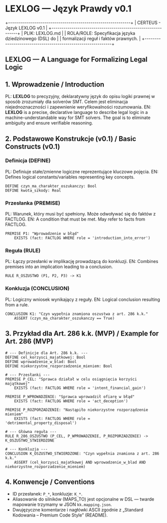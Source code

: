 # LEXLOG — Język Prawdy v0.1

+-------------------------------------------------------------+
| CERTEUS - Język LEXLOG v0.1 |
+-------------------------------------------------------------+
| PLIK: LEXLOG.md |
| ROLA/ROLE: Specyfikacja języka dziedzinowego (DSL) do |
| formalizacji reguł i faktów prawnych. |
+-------------------------------------------------------------+

## LEXLOG — A Language for Formalizing Legal Logic

## 1. Wprowadzenie / Introduction

PL: **LEXLOG** to precyzyjny, deklaratywny język do opisu logiki prawnej w sposób zrozumiały dla solverów SMT. Celem jest eliminacja niejednoznaczności i zapewnienie weryfikowalności rozumowania.
EN: **LEXLOG** is a precise, declarative language to describe legal logic in a machine-understandable way for SMT solvers. The goal is to eliminate ambiguity and ensure verifiable reasoning.

## 2. Podstawowe Konstrukcje (v0.1) / Basic Constructs (v0.1)

### Definicja (DEFINE)

PL: Definiuje stałe/zmienne logiczne reprezentujące kluczowe pojęcia.
EN: Defines logical constants/variables representing key concepts.

```lexlog
DEFINE czyn_ma_charakter_oszukanczy: Bool
DEFINE kwota_szkody: Real
```

### Przesłanka (PREMISE)

PL: Warunek, który musi być spełniony. Może odwoływać się do faktów z FACTLOG.
EN: A condition that must be met. May refer to facts from FACTLOG.

```lexlog
PREMISE P1: "Wprowadzenie w błąd"
    EXISTS (fact: FACTLOG WHERE role = 'introduction_into_error')
```

### Reguła (RULE)

PL: Łączy przesłanki w implikację prowadzącą do konkluzji.
EN: Combines premises into an implication leading to a conclusion.

```lexlog
RULE R_OSZUSTWO (P1, P2, P3) -> K1
```

### Konkluzja (CONCLUSION)

PL: Logiczny wniosek wynikający z reguły.
EN: Logical conclusion resulting from a rule.

```lexlog
CONCLUSION K1: "Czyn wypełnia znamiona oszustwa z art. 286 k.k."
    ASSERT (czyn_ma_charakter_oszukanczy == True)
```

## 3. Przykład dla Art. 286 k.k. (MVP) / Example for Art. 286 (MVP)

```lexlog
# --- Definicje dla Art. 286 k.k. ---
DEFINE cel_korzysci_majatkowej: Bool
DEFINE wprowadzenie_w_blad: Bool
DEFINE niekorzystne_rozporzadzenie_mieniem: Bool

# --- Przesłanki ---
PREMISE P_CEL: "Sprawca działał w celu osiągnięcia korzyści majątkowej"
    EXISTS (fact: FACTLOG WHERE role = 'intent_financial_gain')

PREMISE P_WPROWADZENIE: "Sprawca wprowadził ofiarę w błąd"
    EXISTS (fact: FACTLOG WHERE role = 'act_deception')

PREMISE P_ROZPORZADZENIE: "Nastąpiło niekorzystne rozporządzenie mieniem"
    EXISTS (fact: FACTLOG WHERE role = 'detrimental_property_disposal')

# --- Główna reguła ---
RULE R_286_OSZUSTWO (P_CEL, P_WPROWADZENIE, P_ROZPORZADZENIE) -> K_OSZUSTWO_STWIERDZONE

# --- Konkluzja ---
CONCLUSION K_OSZUSTWO_STWIERDZONE: "Czyn wypełnia znamiona z art. 286 k.k."
    ASSERT (cel_korzysci_majatkowej AND wprowadzenie_w_blad AND niekorzystne_rozporzadzenie_mieniem)
```

## 4. Konwencje / Conventions

- ID przesłanek: `P_*`, konkluzje: `K_*`.
- Aliasowanie do silników (MAPS_TO) jest opcjonalne w DSL — twarde mapowanie trzymamy w JSON `kk.mapping.json`.
- Dwujęzyczne komentarze i nagłówki ASCII zgodnie z „Standard Kodowania – Premium Code Style” (README).
